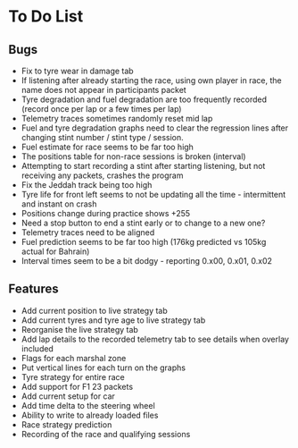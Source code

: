 # To Do List

## Bugs

- Fix to tyre wear in damage tab
- If listening after already starting the race, using own player in race, the name does not appear in participants packet
- Tyre degradation and fuel degradation are too frequently recorded (record once per lap or a few times per lap)
- Telemetry traces sometimes randomly reset mid lap
- Fuel and tyre degradation graphs need to clear the regression lines after changing stint number / stint type / session.
- Fuel estimate for race seems to be far too high
- The positions table for non-race sessions is broken (interval)
- Attempting to start recording a stint after starting listening, but not receiving any packets, crashes the program
- Fix the Jeddah track being too high
- Tyre life for front left seems to not be updating all the time - intermittent and instant on crash
- Positions change during practice shows +255
- Need a stop button to end a stint early or to change to a new one?
- Telemetry traces need to be aligned
- Fuel prediction seems to be far too high (176kg predicted vs 105kg actual for Bahrain)
- Interval times seem to be a bit dodgy - reporting 0.x00, 0.x01, 0.x02

## Features

- Add current position to live strategy tab
- Add current tyres and tyre age to live strategy tab
- Reorganise the live strategy tab
- Add lap details to the recorded telemetry tab to see details when overlay included
- Flags for each marshal zone
- Put vertical lines for each turn on the graphs
- Tyre strategy for entire race
- Add support for F1 23 packets
- Add current setup for car
- Add time delta to the steering wheel
- Ability to write to already loaded files
- Race strategy prediction
- Recording of the race and qualifying sessions
